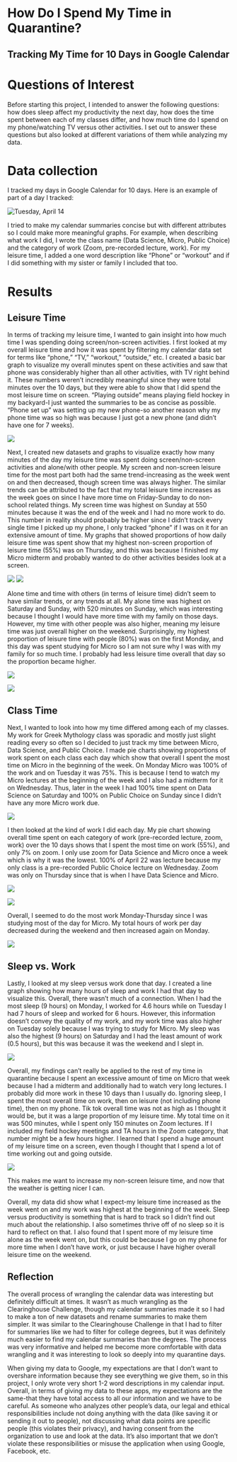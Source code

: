 How Do I Spend My Time in Quarantine?
=====================================

Tracking My Time for 10 Days in Google Calendar
-----------------------------------------------

Questions of Interest
=====================

Before starting this project, I intended to answer the following
questions: how does sleep affect my productivity the next day, how does
the time spent between each of my classes differ, and how much time do I
spend on my phone/watching TV versus other activities. I set out to
answer these questions but also looked at different variations of them
while analyzing my data.

Data collection
===============

I tracked my days in Google Calendar for 10 days. Here is an example of
part of a day I tracked:

![Tuesday, April 14](./img/12.png)

I tried to make my calendar summaries concise but with different
attributes so I could make more meaningful graphs. For example, when
describing what work I did, I wrote the class name (Data Science, Micro,
Public Choice) and the category of work (Zoom, pre-recorded lecture,
work). For my leisure time, I added a one word description like “Phone”
or “workout” and if I did something with my sister or family I included
that too.

Results
=======

Leisure Time
------------

In terms of tracking my leisure time, I wanted to gain insight into how
much time I was spending doing screen/non-screen activities. I first
looked at my overall leisure time and how it was spent by filtering my
calendar data set for terms like “phone,” “TV,” “workout,” “outside,”
etc. I created a basic bar graph to visualize my overall minutes spent
on these activities and saw that phone was considerably higher than all
other activities, with TV right behind it. These numbers weren’t
incredibly meaningful since they were total minutes over the 10 days,
but they were able to show that I did spend the most leisure time on
screen. “Playing outside” means playing field hockey in my backyard-I
just wanted the summaries to be as concise as possible. “Phone set up”
was setting up my new phone-so another reason why my phone time was so
high was because I just got a new phone (and didn’t have one for 7
weeks).

![](./img/1.png)

Next, I created new datasets and graphs to visualize exactly how many
minutes of the day my leisure time was spent doing screen/non-screen
activities and alone/with other people. My screen and non-screen leisure
time for the most part both had the same trend-increasing as the week
went on and then decreased, though screen time was always higher. The
similar trends can be attributed to the fact that my total leisure time
increases as the week goes on since I have more time on Friday-Sunday to
do non-school related things. My screen time was highest on Sunday at
550 minutes because it was the end of the week and I had no more work to
do. This number in reality should probably be higher since I didn’t
track every single time I picked up my phone, I only tracked “phone” if
I was on it for an extensive amount of time. My graphs that showed
proportions of how daily leisure time was spent show that my highest
non-screen proportion of leisure time (55%) was on Thursday, and this
was because I finished my Micro midterm and probably wanted to do other
activities besides look at a screen.

![](./img/2.png) ![](./img/5.png)

Alone time and time with others (in terms of leisure time) didn’t seem
to have similar trends, or any trends at all. My alone time was highest
on Saturday and Sunday, with 520 minutes on Sunday, which was
interesting because I thought I would have more time with my family on
those days. However, my time with other people was also higher, meaning
my leisure time was just overall higher on the weekend. Surprisingly, my
highest proportion of leisure time with people (80%) was on the first
Monday, and this day was spent studying for Micro so I am not sure why I
was with my family for so much time. I probably had less leisure time
overall that day so the proportion became higher.

![](./img/3.png)

![](./img/4.png)

Class Time
----------

Next, I wanted to look into how my time differed among each of my
classes. My work for Greek Mythology class was sporadic and mostly just
slight reading every so often so I decided to just track my time between
Micro, Data Science, and Public Choice. I made pie charts showing
proportions of work spent on each class each day which show that overall
I spent the most time on Micro in the beginning of the week. On Monday
Micro was 100% of the work and on Tuesday it was 75%. This is because I
tend to watch my Micro lectures at the beginning of the week and I also
had a midterm for it on Wednesday. Thus, later in the week I had 100%
time spent on Data Science on Saturday and 100% on Public Choice on
Sunday since I didn’t have any more Micro work due.

![](./img/6.png)

I then looked at the kind of work I did each day. My pie chart showing
overall time spent on each category of work (pre-recorded lecture, zoom,
work) over the 10 days shows that I spent the most time on work (55%),
and only 7% on zoom. I only use zoom for Data Science and Micro once a
week which is why it was the lowest. 100% of April 22 was lecture
because my only class is a pre-recorded Public Choice lecture on
Wednesday. Zoom was only on Thursday since that is when I have Data
Science and Micro.

![](./img/7.png)

![](./img/8.png)

Overall, I seemed to do the most work Monday-Thursday since I was
studying most of the day for Micro. My total hours of work per day
decreased during the weekend and then increased again on Monday.

![](./img/11.png)

Sleep vs. Work
--------------

Lastly, I looked at my sleep versus work done that day. I created a line
graph showing how many hours of sleep and work I had that day to
visualize this. Overall, there wasn’t much of a connection. When I had
the most sleep (9 hours) on Monday, I worked for 4.6 hours while on
Tuesday I had 7 hours of sleep and worked for 6 hours. However, this
information doesn’t convey the quality of my work, and my work time was
also higher on Tuesday solely because I was trying to study for Micro.
My sleep was also the highest (9 hours) on Saturday and I had the least
amount of work (0.5 hours), but this was because it was the weekend and
I slept in.

![](./img/9.png)

Overall, my findings can’t really be applied to the rest of my time in
quarantine because I spent an excessive amount of time on Micro that
week because I had a midterm and additionally had to watch very long
lectures. I probably did more work in these 10 days than I usually do.
Ignoring sleep, I spent the most overall time on work, then on leisure
(not including phone time), then on my phone. Tik tok overall time was
not as high as I thought it would be, but it was a large proportion of
my leisure time. My total time on it was 500 minutes, while I spent only
150 minutes on Zoom lectures. If I included my field hockey meetings and
TA hours in the Zoom category, that number might be a few hours higher.
I learned that I spend a huge amount of my leisure time on a screen,
even though I thought that I spend a lot of time working out and going
outside.

![](./img/10.png)

This makes me want to increase my non-screen leisure time, and now that
the weather is getting nicer I can.

Overall, my data did show what I expect-my leisure time increased as the
week went on and my work was highest at the beginning of the week. Sleep
versus productivity is something that is hard to track so I didn’t find
out much about the relationship. I also sometimes thrive off of no sleep
so it is hard to reflect on that. I also found that I spent more of my
leisure time alone as the week went on, but this could be because I go
on my phone for more time when I don’t have work, or just because I have
higher overall leisure time on the weekend.

Reflection
----------

The overall process of wrangling the calendar data was interesting but
definitely difficult at times. It wasn’t as much wrangling as the
Clearinghouse Challenge, though my calendar summaries made it so I had
to make a ton of new datasets and rename summaries to make them simpler.
It was similar to the Clearinghouse Challenge in that I had to filter
for summaries like we had to filter for college degrees, but it was
definitely much easier to find my calendar summaries than the degrees.
The process was very informative and helped me become more comfortable
with data wrangling and it was interesting to look so deeply into my
quarantine days.

When giving my data to Google, my expectations are that I don’t want to
overshare information because they see everything we give them, so in
this project, I only wrote very short 1-2 word descriptions in my
calendar input. Overall, in terms of giving my data to these apps, my
expectations are the same-that they have total access to all our
information and we have to be careful. As someone who analyzes other
people’s data, our legal and ethical responsibilities include not doing
anything with the data (like saving it or sending it out to people), not
discussing what data points are specific people (this violates their
privacy), and having consent from the organization to use and look at
the data. It’s also important that we don’t violate these
responsibilities or misuse the application when using Google, Facebook,
etc.
